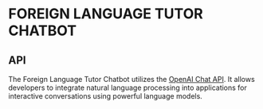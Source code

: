 # FOREIGN LANGUAGE TUTOR CHATBOT

## API

The Foreign Language Tutor Chatbot utilizes the [OpenAI Chat API](https://platform.openai.com/). It allows developers to integrate natural language processing into applications for interactive conversations using powerful language models.